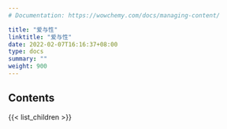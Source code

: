```yaml
---
# Documentation: https://wowchemy.com/docs/managing-content/

title: "爱与性"
linktitle: "爱与性"
date: 2022-02-07T16:16:37+08:00
type: docs
summary: ""
weight: 900
---
```


## Contents

{{< list_children >}}
